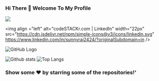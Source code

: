 ### Hi There 👋 Welcome To My Profile
![](https://komarev.com/ghpvc/?username=your-SR-Sunny-Raj&color=orange&style=plastic)

<img align ="left" alt="codeSTACKr.com | LinkedIn" width="22px" src="https://cdn.jsdelivr.net/npm/simple-icons@v3/icons/linkedin.svg" https://www.linkedin.com/in/sunnyraj2424/?originalSubdomain=in />

![GitHub Logo](https://media.giphy.com/media/dxn6fRlTIShoeBr69N/giphy.gif)

![Github stats](https://github-readme-stats.vercel.app/api?username=SR-Sunny-Raj&show_icons=true&theme=radical)
![Top Langs](https://github-readme-stats.vercel.app/api/top-langs/?username=SR-Sunny-Raj&langs_count=8&show_icons=true&theme=radical)

### Show some ❤️ by starring some of the repositories!'
